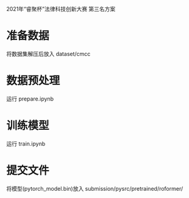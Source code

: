 2021年“睿聚杯”法律科技创新大赛 第三名方案  
# 准备数据
将数据集解压后放入 dataset/cmcc

# 数据预处理
运行 prepare.ipynb

# 训练模型
运行 train.ipynb

# 提交文件
将模型(pytorch_model.bin)放入 submission/pysrc/pretrained/roformer/